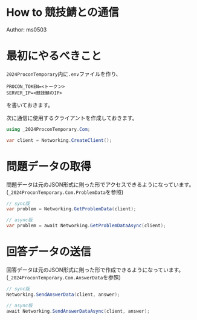 How to 競技鯖との通信
=====================

Author: ms0503

# 最初にやるべきこと
`2024ProconTemporary`内に`.env`ファイルを作り、
```env
PROCON_TOKEN=<トークン>
SERVER_IP=<競技鯖のIP>
```
を書いておきます。

次に通信に使用するクライアントを作成しておきます。
```cs
using _2024ProconTemporary.Com;

var client = Networking.CreateClient();
```

# 問題データの取得
問題データは元のJSON形式に則った形でアクセスできるようになっています。(`_2024ProconTemporary.Com.ProblemData`を参照)
```cs
// sync版
var problem = Networking.GetProblemData(client);

// async版
var problem = await Networking.GetProblemDataAsync(client);
```

# 回答データの送信
回答データは元のJSON形式に則った形で作成できるようになっています。(`_2024ProconTemporary.Com.AnswerData`を参照)
```cs
// sync版
Networking.SendAnswerData(client, answer);

// async版
await Networking.SendAnswerDataAsync(client, answer);
```
